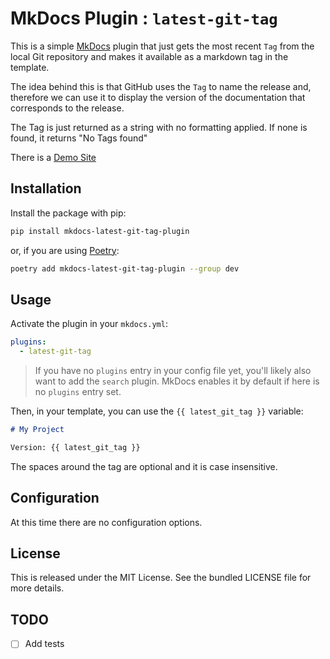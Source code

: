 # MkDocs Plugin : `latest-git-tag`

This is a simple [MkDocs](https://www.mkdocs.org/) plugin that just gets the
most recent `Tag` from the local Git repository and makes it available as a
markdown tag in the template.

The idea behind this is that GitHub uses the `Tag` to name the release and,
therefore we can use it to display the version of the documentation that
corresponds to the release.

The Tag is just returned as a string with no formatting applied. If none is
found, it returns "No Tags found"

There is a [Demo Site](https://seapagan.github.io/mkdocs-latest-git-tag-plugin/)

## Installation

Install the package with pip:

```bash
pip install mkdocs-latest-git-tag-plugin
```

or, if you are using [Poetry](https://python-poetry.org):

```bash
poetry add mkdocs-latest-git-tag-plugin --group dev
```

## Usage

Activate the plugin in your `mkdocs.yml`:

```yaml
plugins:
  - latest-git-tag
```

 > If you have no `plugins` entry in your config file yet, you'll likely also
want to add the `search` plugin. MkDocs enables it by default if  here is no
`plugins` entry set.

Then, in your template, you can use the `{{ latest_git_tag }}` variable:

```markdown
# My Project

Version: {{ latest_git_tag }}
```

The spaces around the tag are optional and it is case insensitive.

## Configuration

At this time there are no configuration options.

## License

This is released under the MIT License. See the bundled LICENSE file for more
details.

## TODO

- [ ] Add tests
